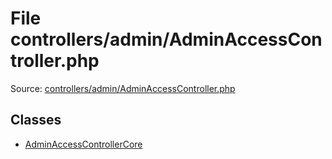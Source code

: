 File controllers/admin/AdminAccessController.php
=========

Source: [controllers/admin/AdminAccessController.php](https://github.com/PrestaShop/PrestaShop/blob/1.6.1.1/controllers/admin/AdminAccessController.php)


Classes
-------

* [AdminAccessControllerCore](class.AdminAccessControllerCore.md)


